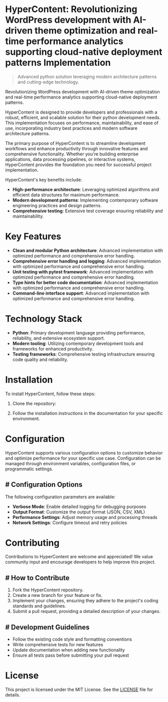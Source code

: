 <!-- fallback_HyperContent_20250802083136_83929 -->

# HyperContent: Revolutionizing WordPress development with AI-driven theme optimization and real-time performance analytics supporting cloud-native deployment patterns Implementation
> Advanced python solution leveraging modern architecture patterns and cutting-edge technology.

Revolutionizing WordPress development with AI-driven theme optimization and real-time performance analytics supporting cloud-native deployment patterns.

HyperContent is designed to provide developers and professionals with a robust, efficient, and scalable solution for their python development needs. This implementation focuses on performance, maintainability, and ease of use, incorporating industry best practices and modern software architecture patterns.

The primary purpose of HyperContent is to streamline development workflows and enhance productivity through innovative features and comprehensive functionality. Whether you're building enterprise applications, data processing pipelines, or interactive systems, HyperContent provides the foundation you need for successful project implementation.

HyperContent's key benefits include:

* **High-performance architecture**: Leveraging optimized algorithms and efficient data structures for maximum performance.
* **Modern development patterns**: Implementing contemporary software engineering practices and design patterns.
* **Comprehensive testing**: Extensive test coverage ensuring reliability and maintainability.

# Key Features

* **Clean and modular Python architecture**: Advanced implementation with optimized performance and comprehensive error handling.
* **Comprehensive error handling and logging**: Advanced implementation with optimized performance and comprehensive error handling.
* **Unit testing with pytest framework**: Advanced implementation with optimized performance and comprehensive error handling.
* **Type hints for better code documentation**: Advanced implementation with optimized performance and comprehensive error handling.
* **Command-line interface support**: Advanced implementation with optimized performance and comprehensive error handling.

# Technology Stack

* **Python**: Primary development language providing performance, reliability, and extensive ecosystem support.
* **Modern tooling**: Utilizing contemporary development tools and frameworks for enhanced productivity.
* **Testing frameworks**: Comprehensive testing infrastructure ensuring code quality and reliability.

# Installation

To install HyperContent, follow these steps:

1. Clone the repository:


2. Follow the installation instructions in the documentation for your specific environment.

# Configuration

HyperContent supports various configuration options to customize behavior and optimize performance for your specific use case. Configuration can be managed through environment variables, configuration files, or programmatic settings.

## # Configuration Options

The following configuration parameters are available:

* **Verbose Mode**: Enable detailed logging for debugging purposes
* **Output Format**: Customize the output format (JSON, CSV, XML)
* **Performance Settings**: Adjust memory usage and processing threads
* **Network Settings**: Configure timeout and retry policies

# Contributing

Contributions to HyperContent are welcome and appreciated! We value community input and encourage developers to help improve this project.

## # How to Contribute

1. Fork the HyperContent repository.
2. Create a new branch for your feature or fix.
3. Implement your changes, ensuring they adhere to the project's coding standards and guidelines.
4. Submit a pull request, providing a detailed description of your changes.

## # Development Guidelines

* Follow the existing code style and formatting conventions
* Write comprehensive tests for new features
* Update documentation when adding new functionality
* Ensure all tests pass before submitting your pull request

# License

This project is licensed under the MIT License. See the [LICENSE](https://github.com/Muramatsuu/HyperContent/blob/main/LICENSE) file for details.
